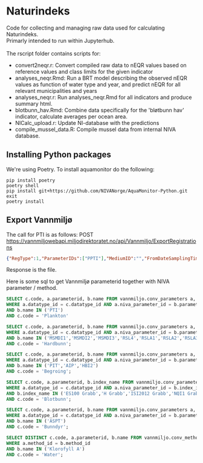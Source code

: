 # Naturindeks

Code for collecting and managing raw data used for calculating Naturindeks.<br>
Primarly intended to run within Jupyterhub. <br>
<br>
The rscript folder contains scripts for: <br>
* convert2neqr.r: Convert compiled raw data to nEQR values based on reference values and class limits for the given indicator <br>
* analyses_neqr.Rmd: Run a BRT model describing the observed nEQR values as function of water type and year, and predict nEQR for all relevant municipalities and years<br>
* analyses_neqr.r: Run analyses_neqr.Rmd for all indicators and produce summary html.<br>
* blotbunn_hav.Rmd: Combine data specifically for the 'bløtbunn hav' indicator, calculate averages per ocean area.<br>
* NICalc_upload.r: Update NI-database with the predictions <br>
* compile_mussel_data.R: Compile mussel data from internal NIVA database.<br>


## Installing Python packages

We're using Poetry. To install aquamonitor do the following:
```
pip install poetry
poetry shell
pip install git+https://github.com/NIVANorge/AquaMonitor-Python.git
exit
poetry install
```

## Export Vannmiljø

The call for PTI is as follows:
POST
https://vannmiljowebapi.miljodirektoratet.no/api/Vannmiljo/ExportRegistrations
```json
{"RegType":1,"ParameterIDs":["PPTI"],"MediumID":"","FromDateSamplingTime":"2020-01-01","ToDateSamplingTime":"2024-10-22","LatinskNavnID":"","ActivityID":"","AnalysisMethodID":"","SamplingMethodID":"","RegValueOperator":"","RegValue":"","RegValue2":"","UpperDepthOperator":"","UpperDepth":"","UpperDepth2":"","UpperDepthIncludeNull":"","LowerDepthOperator":"","LowerDepth":"","LowerDepth2":"","LowerDepthIncludeNull":"","Employer":"","Contractor":"","ExportType":"redigering","WaterLocationIDFilter":[]}
```
Response is the file.

Here is some sql to get Vannmiljø parameterid together with NIVA parameter / method.

```sql
SELECT c.code, a.parameterid, b.name FROM vannmiljo.conv_parameters a, nivadatabase.plankton_parameter_definitions b, vannmiljo.datatype c
WHERE a.datatype_id = c.datatype_id AND a.niva_parameter_id = b.parameter_id 
AND b.name IN ('PTI')
AND c.code = 'Plankton'

SELECT c.code, a.parameterid, b.name FROM vannmiljo.conv_parameters a, nivadatabase.hb_parameter_defs b, vannmiljo.datatype c
WHERE a.datatype_id = c.datatype_id AND a.niva_parameter_id = b.parameter_id 
AND b.name IN ('MSMDI1','MSMDI2','MSMDI3','RSL4','RSLA1','RSLA2','RSLA3')
AND c.code = 'Hardbunn';

SELECT c.code, a.parameterid, b.name FROM vannmiljo.conv_parameters a, nivadatabase.begalg_parameter_definitions b, vannmiljo.datatype c
WHERE a.datatype_id = c.datatype_id AND a.niva_parameter_id = b.parameter_id 
AND b.name IN ('PIT','AIP','HBI2')
AND c.code = 'Begroing';

SELECT c.code, a.parameterid, b.index_name FROM vannmiljo.conv_parameters a, nivadatabase.bb_indexes_description b, vannmiljo.datatype c
WHERE a.datatype_id = c.datatype_id AND a.niva_parameter_id = b.index_id 
AND b.index_name IN ('ES100 Grabb','H Grabb','ISI2012 Grabb','NQI1 Grabb','NSI2012 Grabb')
AND c.code = 'Blotbunn';

SELECT c.code, a.parameterid, b.name FROM vannmiljo.conv_parameters a, nivadatabase.bd_parameter_definitions b, vannmiljo.datatype c
WHERE a.datatype_id = c.datatype_id AND a.niva_parameter_id = b.parameter_id 
AND b.name IN ('ASPT')
AND c.code = 'Bunndyr';

SELECT DISTINCT c.code, a.parameterid, b.name FROM vannmiljo.conv_methods a, nivadatabase.method_definitions b, vannmiljo.datatype c
WHERE a.method_id = b.method_id 
AND b.name IN ('Klorofyll A')
AND c.code = 'Water';
```

